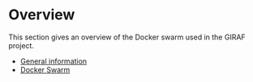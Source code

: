 # Overview

This section gives an overview of the Docker swarm used in the GIRAF project.

- [General information](./general_information.md)
- [Docker Swarm](./Docker_Swarm/index.md)